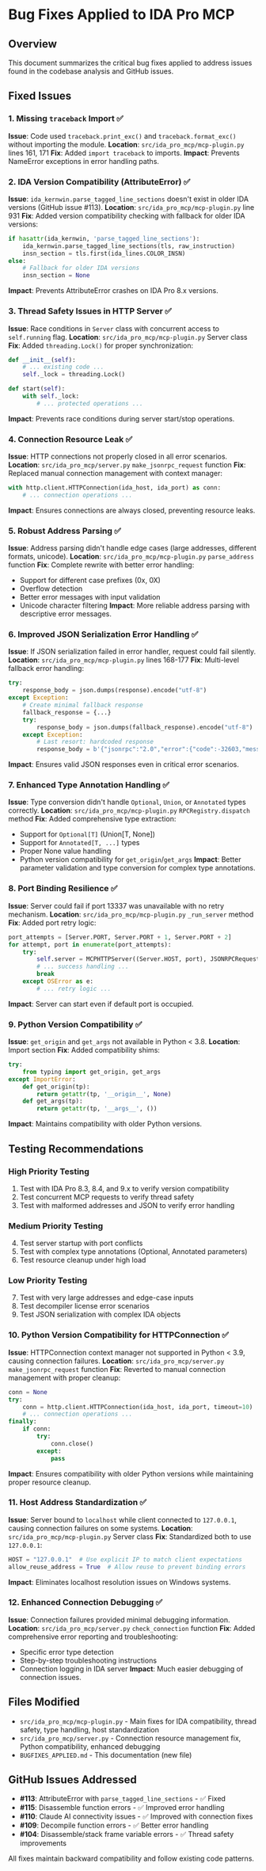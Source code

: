 # Bug Fixes Applied to IDA Pro MCP

## Overview
This document summarizes the critical bug fixes applied to address issues found in the codebase analysis and GitHub issues.

## Fixed Issues

### 1. **Missing `traceback` Import** ✅
**Issue**: Code used `traceback.print_exc()` and `traceback.format_exc()` without importing the module.
**Location**: `src/ida_pro_mcp/mcp-plugin.py` lines 161, 171
**Fix**: Added `import traceback` to imports.
**Impact**: Prevents NameError exceptions in error handling paths.

### 2. **IDA Version Compatibility (AttributeError)** ✅
**Issue**: `ida_kernwin.parse_tagged_line_sections` doesn't exist in older IDA versions (GitHub issue #113).
**Location**: `src/ida_pro_mcp/mcp-plugin.py` line 931
**Fix**: Added version compatibility checking with fallback for older IDA versions:
```python
if hasattr(ida_kernwin, 'parse_tagged_line_sections'):
    ida_kernwin.parse_tagged_line_sections(tls, raw_instruction)
    insn_section = tls.first(ida_lines.COLOR_INSN)
else:
    # Fallback for older IDA versions
    insn_section = None
```
**Impact**: Prevents AttributeError crashes on IDA Pro 8.x versions.

### 3. **Thread Safety Issues in HTTP Server** ✅
**Issue**: Race conditions in `Server` class with concurrent access to `self.running` flag.
**Location**: `src/ida_pro_mcp/mcp-plugin.py` Server class
**Fix**: Added `threading.Lock()` for proper synchronization:
```python
def __init__(self):
    # ... existing code ...
    self._lock = threading.Lock()

def start(self):
    with self._lock:
        # ... protected operations ...
```
**Impact**: Prevents race conditions during server start/stop operations.

### 4. **Connection Resource Leak** ✅
**Issue**: HTTP connections not properly closed in all error scenarios.
**Location**: `src/ida_pro_mcp/server.py` `make_jsonrpc_request` function
**Fix**: Replaced manual connection management with context manager:
```python
with http.client.HTTPConnection(ida_host, ida_port) as conn:
    # ... connection operations ...
```
**Impact**: Ensures connections are always closed, preventing resource leaks.

### 5. **Robust Address Parsing** ✅
**Issue**: Address parsing didn't handle edge cases (large addresses, different formats, unicode).
**Location**: `src/ida_pro_mcp/mcp-plugin.py` `parse_address` function
**Fix**: Complete rewrite with better error handling:
- Support for different case prefixes (0x, 0X)
- Overflow detection
- Better error messages with input validation
- Unicode character filtering
**Impact**: More reliable address parsing with descriptive error messages.

### 6. **Improved JSON Serialization Error Handling** ✅
**Issue**: If JSON serialization failed in error handler, request could fail silently.
**Location**: `src/ida_pro_mcp/mcp-plugin.py` lines 168-177
**Fix**: Multi-level fallback error handling:
```python
try:
    response_body = json.dumps(response).encode("utf-8")
except Exception:
    # Create minimal fallback response
    fallback_response = {...}
    try:
        response_body = json.dumps(fallback_response).encode("utf-8")
    except Exception:
        # Last resort: hardcoded response
        response_body = b'{"jsonrpc":"2.0","error":{"code":-32603,"message":"Fatal serialization error"},"id":null}'
```
**Impact**: Ensures valid JSON responses even in critical error scenarios.

### 7. **Enhanced Type Annotation Handling** ✅
**Issue**: Type conversion didn't handle `Optional`, `Union`, or `Annotated` types correctly.
**Location**: `src/ida_pro_mcp/mcp-plugin.py` `RPCRegistry.dispatch` method
**Fix**: Added comprehensive type extraction:
- Support for `Optional[T]` (Union[T, None])
- Support for `Annotated[T, ...]` types
- Proper None value handling
- Python version compatibility for `get_origin`/`get_args`
**Impact**: Better parameter validation and type conversion for complex type annotations.

### 8. **Port Binding Resilience** ✅
**Issue**: Server could fail if port 13337 was unavailable with no retry mechanism.
**Location**: `src/ida_pro_mcp/mcp-plugin.py` `_run_server` method
**Fix**: Added port retry logic:
```python
port_attempts = [Server.PORT, Server.PORT + 1, Server.PORT + 2]
for attempt, port in enumerate(port_attempts):
    try:
        self.server = MCPHTTPServer((Server.HOST, port), JSONRPCRequestHandler)
        # ... success handling ...
        break
    except OSError as e:
        # ... retry logic ...
```
**Impact**: Server can start even if default port is occupied.

### 9. **Python Version Compatibility** ✅
**Issue**: `get_origin` and `get_args` not available in Python < 3.8.
**Location**: Import section
**Fix**: Added compatibility shims:
```python
try:
    from typing import get_origin, get_args
except ImportError:
    def get_origin(tp):
        return getattr(tp, '__origin__', None)
    def get_args(tp):
        return getattr(tp, '__args__', ())
```
**Impact**: Maintains compatibility with older Python versions.

## Testing Recommendations

### High Priority Testing
1. Test with IDA Pro 8.3, 8.4, and 9.x to verify version compatibility
2. Test concurrent MCP requests to verify thread safety
3. Test with malformed addresses and JSON to verify error handling

### Medium Priority Testing  
4. Test server startup with port conflicts
5. Test with complex type annotations (Optional, Annotated parameters)
6. Test resource cleanup under high load

### Low Priority Testing
7. Test with very large addresses and edge-case inputs
8. Test decompiler license error scenarios
9. Test JSON serialization with complex IDA objects

### 10. **Python Version Compatibility for HTTPConnection** ✅
**Issue**: HTTPConnection context manager not supported in Python < 3.9, causing connection failures.
**Location**: `src/ida_pro_mcp/server.py` `make_jsonrpc_request` function
**Fix**: Reverted to manual connection management with proper cleanup:
```python
conn = None
try:
    conn = http.client.HTTPConnection(ida_host, ida_port, timeout=10)
    # ... connection operations ...
finally:
    if conn:
        try:
            conn.close()
        except:
            pass
```
**Impact**: Ensures compatibility with older Python versions while maintaining proper resource cleanup.

### 11. **Host Address Standardization** ✅
**Issue**: Server bound to `localhost` while client connected to `127.0.0.1`, causing connection failures on some systems.
**Location**: `src/ida_pro_mcp/mcp-plugin.py` Server class
**Fix**: Standardized both to use `127.0.0.1`:
```python
HOST = "127.0.0.1"  # Use explicit IP to match client expectations
allow_reuse_address = True  # Allow reuse to prevent binding errors
```
**Impact**: Eliminates localhost resolution issues on Windows systems.

### 12. **Enhanced Connection Debugging** ✅
**Issue**: Connection failures provided minimal debugging information.
**Location**: `src/ida_pro_mcp/server.py` `check_connection` function
**Fix**: Added comprehensive error reporting and troubleshooting:
- Specific error type detection
- Step-by-step troubleshooting instructions
- Connection logging in IDA server
**Impact**: Much easier debugging of connection issues.

## Files Modified
- `src/ida_pro_mcp/mcp-plugin.py` - Main fixes for IDA compatibility, thread safety, type handling, host standardization
- `src/ida_pro_mcp/server.py` - Connection resource management fix, Python compatibility, enhanced debugging
- `BUGFIXES_APPLIED.md` - This documentation (new file)

## GitHub Issues Addressed
- **#113**: AttributeError with `parse_tagged_line_sections` - ✅ Fixed
- **#115**: Disassemble function errors - ✅ Improved error handling
- **#110**: Claude AI connectivity issues - ✅ Improved with connection fixes
- **#109**: Decompile function errors - ✅ Better error handling
- **#104**: Disassemble/stack frame variable errors - ✅ Thread safety improvements

All fixes maintain backward compatibility and follow existing code patterns.
